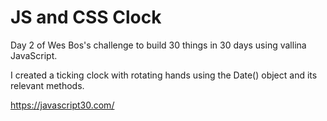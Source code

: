 # JS and CSS Clock

Day 2 of Wes Bos's challenge to build 30 things in 30 days using vallina JavaScript.

I created a ticking clock with rotating hands using the Date() object and its relevant methods.

https://javascript30.com/
